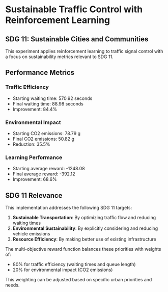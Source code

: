 # Sustainable Traffic Control with Reinforcement Learning

## SDG 11: Sustainable Cities and Communities

This experiment applies reinforcement learning to traffic signal control
with a focus on sustainability metrics relevant to SDG 11.

## Performance Metrics

### Traffic Efficiency
- Starting waiting time: 570.92 seconds
- Final waiting time: 88.98 seconds
- Improvement: 84.4%

### Environmental Impact
- Starting CO2 emissions: 78.79 g
- Final CO2 emissions: 50.82 g
- Reduction: 35.5%

### Learning Performance
- Starting average reward: -1248.08
- Final average reward: -392.12
- Improvement: 68.6%

## SDG 11 Relevance

This implementation addresses the following SDG 11 targets:

1. **Sustainable Transportation**: By optimizing traffic flow and reducing waiting times
2. **Environmental Sustainability**: By explicitly considering and reducing vehicle emissions
3. **Resource Efficiency**: By making better use of existing infrastructure

The multi-objective reward function balances these priorities with weights of:
- 80% for traffic efficiency (waiting times and queue length)
- 20% for environmental impact (CO2 emissions)

This weighting can be adjusted based on specific urban priorities and needs.
